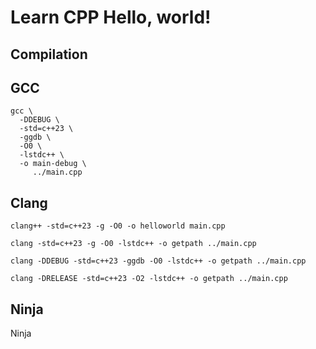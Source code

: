 
# Learn CPP Hello, world! #

## Compilation ##

## GCC ##

````
gcc \
  -DDEBUG \
  -std=c++23 \
  -ggdb \
  -O0 \
  -lstdc++ \
  -o main-debug \
     ../main.cpp
````

## Clang ##

`clang++ -std=c++23 -g -O0 -o helloworld main.cpp`

`clang -std=c++23 -g -O0 -lstdc++ -o getpath ../main.cpp`

`clang -DDEBUG -std=c++23 -ggdb -O0 -lstdc++ -o getpath ../main.cpp`

`clang -DRELEASE -std=c++23 -O2 -lstdc++ -o getpath ../main.cpp`

## Ninja ##

Ninja


